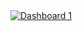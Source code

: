 <div class="tableauPlaceholder" id="viz1627051313153" style="position: relative; margin: 0 auto;"><noscript><a href='#'><img alt='Dashboard 1 ' src='https:&#47;&#47;public.tableau.com&#47;static&#47;images&#47;EW&#47;EWFDashboard_16269816372820&#47;Dashboard1&#47;1_rss.png' style='border: none' /></a></noscript><object class="tableauViz" style="display:none;"><param name="host_url" value="https%3A%2F%2Fpublic.tableau.com%2F" /><param name="embed_code_version" value="3" /><param name="site_root" value="" /><param name="name" value="EWFDashboard_16269816372820/Dashboard1" /><param name="tabs" value="no" /><param name="toolbar" value="yes" /><param name="static_image" value="https://public.tableau.com/static/images/EW/EWFDashboard_16269816372820/Dashboard1/1.png" /><param name="animate_transition" value="yes" /><param name="display_static_image" value="yes" /><param name="display_spinner" value="yes" /><param name="display_overlay" value="yes" /><param name="display_count" value="yes" /><param name="language" value="en-US" /><param name="filter" value="publish=yes" /></object></div>
<script type='text/javascript'>                    var divElement = document.getElementById('viz1627051313153');                    var vizElement = divElement.getElementsByTagName('object')[0];                    if ( divElement.offsetWidth > 800 ) { vizElement.style.width='800px';vizElement.style.height='827px';} else if ( divElement.offsetWidth > 500 ) { vizElement.style.width='800px';vizElement.style.height='827px';} else { vizElement.style.width='100%';vizElement.style.height='1177px';}                     var scriptElement = document.createElement('script');                    scriptElement.src = 'https://public.tableau.com/javascripts/api/viz_v1.js';                    vizElement.parentNode.insertBefore(scriptElement, vizElement);                </script>